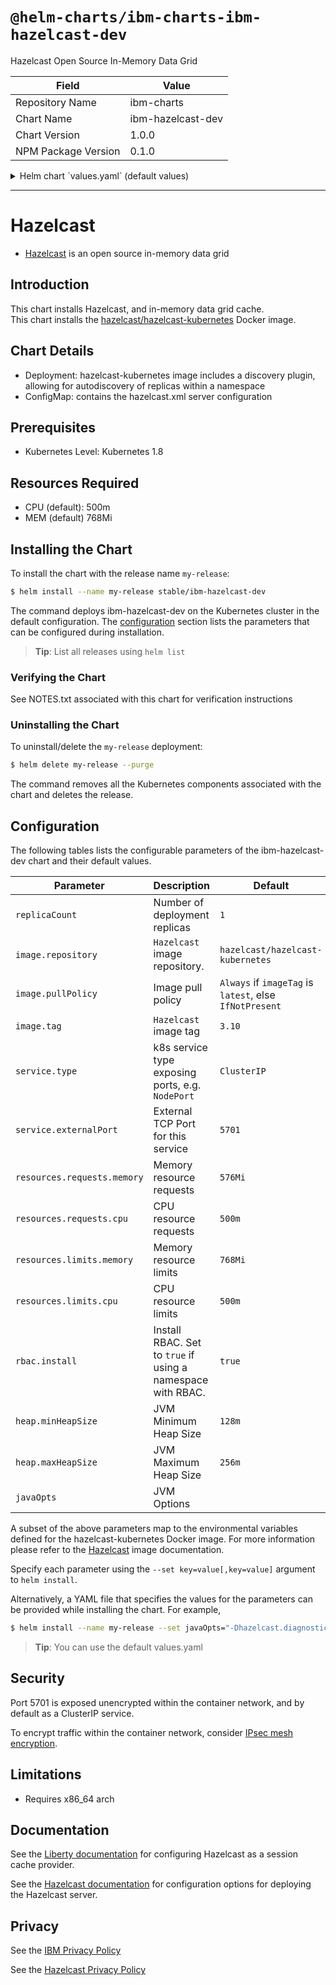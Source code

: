 # `@helm-charts/ibm-charts-ibm-hazelcast-dev`

Hazelcast Open Source In-Memory Data Grid

| Field               | Value             |
| ------------------- | ----------------- |
| Repository Name     | ibm-charts        |
| Chart Name          | ibm-hazelcast-dev |
| Chart Version       | 1.0.0             |
| NPM Package Version | 0.1.0             |

<details>

<summary>Helm chart `values.yaml` (default values)</summary>

```yaml
###############################################################################
######################## IBM <PRODUCNAME>. ####################################
###############################################################################

###############################################################################
## for github.com charts
###############################################################################
# Specify architecture (amd64, ppc64le, s390x) and weight to be
# used for scheduling as follows :
#   0 - Do not use
#   1 - Least preferred
#   2 - No preference
#   3 - Most preferred
## comment out or remove if github.ibm chart
arch:
  amd64: '3 - Most preferred'
#  ppc64le: "0 - Do not use"
#  s390x: "0 - Do not use"

###############################################################################
## for PPA charts
###############################################################################
## Architecture - e.g. amd64, s390x, ppc64le. If left empty, arch type will try
## to be determined.
## Note: 'kubectl version' returns platform of given cluster
## remove the arch comment and use the following nodeAffinity for PPA charts, can be removed if github.ibm chart
#arch: ""

## deployment replicaCount - optional field dependent on workload, if
## have predefined replicas or not work with certain counts
replicaCount: 1

###############################################################################
## Common image variables
###############################################################################
image:
  # Docker images will be pushed for supported architectures (i.e. x86_64, ppc64le, ...)
  # and a fat manifest" created which references the image manifests for platform-specific
  # versions of an image.
  # For example :
  #   myimage:1.0             <--------  Used in HELM Chart
  #   myimage:1.0_ppc64le
  #   myimage:1.0_x86_64
  repository: hazelcast/hazelcast-kubernetes

  ## Specify a imagePullPolicy - Always, Never, or IfNotPresent. Defaults to Always
  ## if :latest tag is specified, or IfNotPresent otherwise.
  ## ref: http://kubernetes.io/docs/user-guide/images/#pre-pulling-images
  pullPolicy: IfNotPresent
  tag: '3.10'

# For easy URL access during testing may use NodePort instead of ClusterIP,
# but for prod ensure the correct type is defaulted.
service:
  type: ClusterIP
  externalPort: 5701

# ingress:
#   enabled: false
#   # Used to create an Ingress record.
#   hosts:
#     - chart-example.local
#   annotations:
#     # kubernetes.io/ingress.class: hazelcast
#     # kubernetes.io/tls-acme: "true"
#   tls:
#     # Secrets must be manually created in the namespace.
#     # - secretName: chart-example-tls
#     #   hosts:
#     #     - chart-example.local

## Configure resource requests and limits
## ref: http://kubernetes.io/docs/user-guide/compute-resources/
resources:
  requests:
    cpu: 500m
    memory: 576Mi
  limits:
    cpu: 500m
    memory: 768Mi

###############################################################################
## Role-Based Access Control
###############################################################################
rbac:
  install: true

###############################################################################
## Hazelcast variables
###############################################################################

heap:
  minHeapSize: 128m
  maxHeapSize: 256m

javaOpts: ''
```

</details>

---

# Hazelcast

- [Hazelcast](https://www.hazelcast.org) is an open source in-memory data grid

## Introduction

This chart installs Hazelcast, and in-memory data grid cache.  
This chart installs the [hazelcast/hazelcast-kubernetes](https://hub.docker.com/r/hazelcast/hazelcast-kubernetes/) Docker image.

## Chart Details

- Deployment: hazelcast-kubernetes image includes a discovery plugin, allowing for autodiscovery of replicas within a namespace
- ConfigMap: contains the hazelcast.xml server configuration

## Prerequisites

- Kubernetes Level: Kubernetes 1.8

## Resources Required

- CPU (default): 500m
- MEM (default) 768Mi

## Installing the Chart

To install the chart with the release name `my-release`:

```bash
$ helm install --name my-release stable/ibm-hazelcast-dev
```

The command deploys ibm-hazelcast-dev on the Kubernetes cluster in the default configuration. The [configuration](#Configuration) section lists the parameters that can be configured during installation.

> **Tip**: List all releases using `helm list`

### Verifying the Chart

See NOTES.txt associated with this chart for verification instructions

### Uninstalling the Chart

To uninstall/delete the `my-release` deployment:

```bash
$ helm delete my-release --purge
```

The command removes all the Kubernetes components associated with the chart and deletes the release.

## Configuration

The following tables lists the configurable parameters of the ibm-hazelcast-dev chart and their default values.

| Parameter                   | Description                                                 | Default                                                 |
| --------------------------- | ----------------------------------------------------------- | ------------------------------------------------------- |
| `replicaCount`              | Number of deployment replicas                               | `1`                                                     |
| `image.repository`          | `Hazelcast` image repository.                               | `hazelcast/hazelcast-kubernetes`                        |
| `image.pullPolicy`          | Image pull policy                                           | `Always` if `imageTag` is `latest`, else `IfNotPresent` |
| `image.tag`                 | `Hazelcast` image tag                                       | `3.10`                                                  |
| `service.type`              | k8s service type exposing ports, e.g. `NodePort`            | `ClusterIP`                                             |
| `service.externalPort`      | External TCP Port for this service                          | `5701`                                                  |
| `resources.requests.memory` | Memory resource requests                                    | `576Mi`                                                 |
| `resources.requests.cpu`    | CPU resource requests                                       | `500m`                                                  |
| `resources.limits.memory`   | Memory resource limits                                      | `768Mi`                                                 |
| `resources.limits.cpu`      | CPU resource limits                                         | `500m`                                                  |
| `rbac.install`              | Install RBAC. Set to `true` if using a namespace with RBAC. | `true`                                                  |
| `heap.minHeapSize`          | JVM Minimum Heap Size                                       | `128m`                                                  |
| `heap.maxHeapSize`          | JVM Maximum Heap Size                                       | `256m`                                                  |
| `javaOpts`                  | JVM Options                                                 |                                                         |

A subset of the above parameters map to the environmental variables defined for the hazelcast-kubernetes Docker image. For more information please refer to the [Hazelcast](https://hub.docker.com/r/hazelcast/hazelcast-kubernetes/) image documentation.

Specify each parameter using the `--set key=value[,key=value]` argument to `helm install`.

Alternatively, a YAML file that specifies the values for the parameters can be provided while installing the chart. For example,

```bash
$ helm install --name my-release --set javaOpts="-Dhazelcast.diagnostics.enabled=true" stable/ibm-hazelcast-dev
```

> **Tip**: You can use the default values.yaml

## Security

Port 5701 is exposed unencrypted within the container network, and by default as a ClusterIP service.

To encrypt traffic within the container network, consider [IPsec mesh encryption](https://www.ibm.com/support/knowledgecenter/SSBS6K_2.1.0.2/installing/ipsec_mesh.html).

## Limitations

- Requires x86_64 arch

## Documentation

See the [Liberty documentation](https://www.ibm.com/support/knowledgecenter/en/SSAW57_liberty/as_ditamaps/was900_welcome_liberty_ndmp.html) for configuring Hazelcast as a session cache provider.

See the [Hazelcast documentation](http://docs.hazelcast.org/docs/latest-dev/manual/html-single/index.html) for configuration options for deploying the Hazelcast server.

## Privacy

See the [IBM Privacy Policy](https://www.ibm.com/privacy/)

See the [Hazelcast Privacy Policy](https://hazelcast.org/privacy/)
